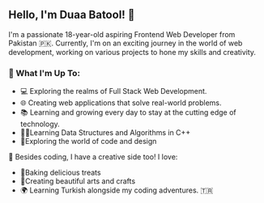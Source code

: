 ## Hello, I'm Duaa Batool! 👋

I'm a passionate 18-year-old aspiring Frontend Web Developer from Pakistan 🇵🇰. Currently, I'm on an exciting journey in the world of web development, working on various projects to hone my skills and creativity.

### 🚀 What I'm Up To:
- 💻 Exploring the realms of Full Stack Web Development.
- 🌐 Creating web applications that solve real-world problems.
- 📚 Learning and growing every day to stay at the cutting edge of technology.
- 🐱‍👤Learning Data Structures and Algorithms in C++
- 🎡Exploring the world of code and design

🌟 Besides coding, I have a creative side too! I love:
- 🍰Baking delicious treats 
- 🌈Creating beautiful arts and crafts
- 🌍 Learning Turkish alongside my coding adventures. 🇹🇷
